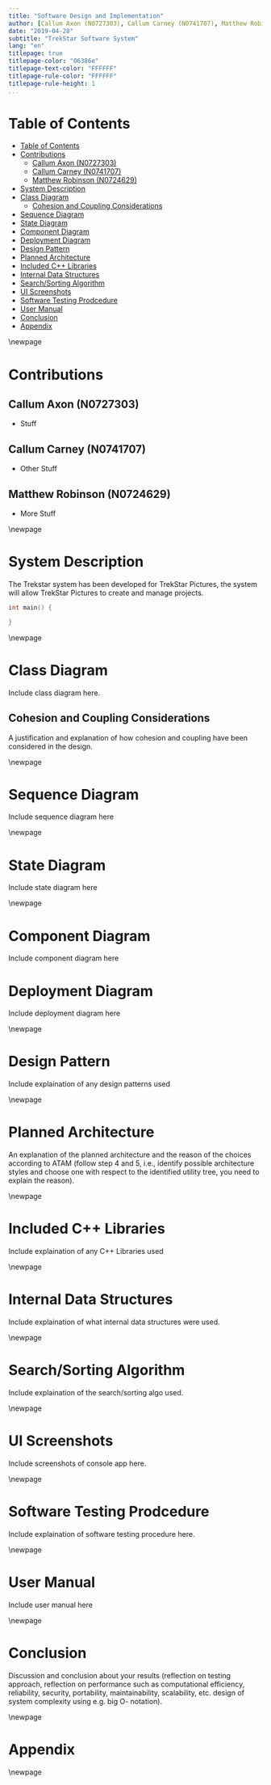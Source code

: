 ```yaml
---
title: "Software Design and Implementation"
author: [Callum Axon (N0727303), Callum Carney (N0741707), Matthew Robinson (N0724629)]
date: "2019-04-28"
subtitle: "TrekStar Software System"
lang: "en"
titlepage: true
titlepage-color: "06386e"
titlepage-text-color: "FFFFFF"
titlepage-rule-color: "FFFFFF"
titlepage-rule-height: 1
...
```


# Table of Contents

- [Table of Contents](#table-of-contents)
- [Contributions](#contributions)
	- [Callum Axon (N0727303)](#callum-axon-n0727303)
	- [Callum Carney (N0741707)](#callum-carney-n0741707)
	- [Matthew Robinson (N0724629)](#matthew-robinson-n0724629)
- [System Description](#system-description)
- [Class Diagram](#class-diagram)
	- [Cohesion and Coupling Considerations](#cohesion-and-coupling-considerations)
- [Sequence Diagram](#sequence-diagram)
- [State Diagram](#state-diagram)
- [Component Diagram](#component-diagram)
- [Deployment Diagram](#deployment-diagram)
- [Design Pattern](#design-pattern)
- [Planned Architecture](#planned-architecture)
- [Included C++ Libraries](#included-c-libraries)
- [Internal Data Structures](#internal-data-structures)
- [Search/Sorting Algorithm](#searchsorting-algorithm)
- [UI Screenshots](#ui-screenshots)
- [Software Testing Prodcedure](#software-testing-prodcedure)
- [User Manual](#user-manual)
- [Conclusion](#conclusion)
- [Appendix](#appendix)

\newpage

# Contributions

## Callum Axon (N0727303)
* Stuff

## Callum Carney (N0741707)
* Other Stuff

## Matthew Robinson (N0724629)
* More Stuff

\newpage

# System Description

The Trekstar system has been developed for TrekStar Pictures, the system will allow TrekStar Pictures
to create and manage projects.

```c++
int main() {

}
```

\newpage

# Class Diagram

Include class diagram here.

## Cohesion and Coupling Considerations

A justification and explanation of how cohesion and coupling have been considered in the
design. 

\newpage

# Sequence Diagram

Include sequence diagram here

\newpage

# State Diagram

Include state diagram here

\newpage

# Component Diagram

Include component diagram here

# Deployment Diagram

Include deployment diagram here

\newpage

# Design Pattern

Include explaination of any design patterns used

\newpage

# Planned Architecture

An explanation of the planned architecture and the reason of the choices according to ATAM
(follow step 4 and 5, i.e., identify possible architecture styles and choose one with respect to
the identified utility tree, you need to explain the reason).

\newpage

# Included C++ Libraries

Include explaination of any C++ Libraries used

\newpage

# Internal Data Structures

Include explaination of what internal data structures were used.

\newpage

# Search/Sorting Algorithm

Include explaination of the search/sorting algo used.

\newpage

# UI Screenshots

Include screenshots of console app here.

\newpage

# Software Testing Prodcedure

Include explaination of software testing procedure here.

\newpage

# User Manual

Include user manual here

\newpage

# Conclusion

Discussion and conclusion about your results (reflection on testing approach, reflection on
performance such as computational efficiency, reliability, security, portability, maintainability,
scalability, etc. design of system complexity using e.g. big O- notation).

\newpage

# Appendix

\newpage